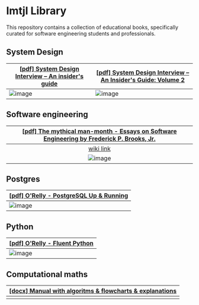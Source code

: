 # Imtjl Library

This repository contains a collection of educational books, specifically curated
for software engineering students and professionals.

## System Design

| [[pdf] System Design Interview – An insider's guide](https://drive.google.com/file/d/1f3V57DihaWTyWZZHNYkogbpxZYNL4btz/view?usp=drive_link) | [[pdf] System Design Interview – An Insider's Guide: Volume 2](https://drive.google.com/file/d/1GP1ve3fXZTpCtP_6UnOmOL9OxSGBmN4B/view?usp=sharing) |
| ------------------------------------------------------------------------------------------------------------------------------------------- | -------------------------------------------------------------------------------------------------------------------------------------------------- |
| ![image](https://github.com/Imtjl/Books/assets/43885024/c73e5316-bec4-4bba-a497-c2cf0d5e2bf9)                                               | ![image](https://github.com/Imtjl/Books/assets/43885024/b3e73059-6e40-41a9-95d6-1c035ccefd2d)                                                      |

## Software engineering

| [[pdf] The mythical man-month - Essays on Software Engineering by Frederick P. Brooks, Jr.](https://drive.google.com/file/d/1IUCM-_fxkMaKE0j3LKyBAkuoEpLIGgz4/view?usp=sharing) |
| :-----------------------------------------------------------------------------------------------------------------------------------------------------------------------------: |
|                                                        [wiki link](https://en.wikipedia.org/wiki/The_Mythical_Man-Month)                                                        |
|                                            ![image](https://github.com/user-attachments/assets/7300d713-ded8-46e4-bc17-481f75f113d1)                                            |

## Postgres

| [[pdf] O'Relly - PostgreSQL Up & Running](https://drive.google.com/file/d/1dDTJkoiSLfGXC4oUPafOSKHJdJYhsOB_/view?usp=sharing) |
| ----------------------------------------------------------------------------------------------------------------------------- |
| ![image](https://github.com/user-attachments/assets/48eff226-d0d3-4a4e-bd4c-ffbb942bda48)                                     |

## Python

| [[pdf] O'Relly - Fluent Python](https://drive.google.com/file/d/1FcrmELz0DADVtjwvKAOX4yEHZjarJN7t/view?usp=drive_link) |
| ---------------------------------------------------------------------------------------------------------------------- |
| ![image](https://github.com/user-attachments/assets/9b22551b-4cb0-4a6c-8cb2-f15620c85ea9)                              |

## Computational maths

| [[docx] Manual with algoritms & flowcharts & explanations](https://docs.google.com/document/d/1d3Tv7cvTdLVpM5Piy40Ysve1zZHx6vz3/edit?usp=drive_link&ouid=113751677932979310082&rtpof=true&sd=true) |
| -------------------------------------------------------------------------------------------------------------------------------------------------------------------------------------------------- |
|                                                                                                                                                                                                    |
